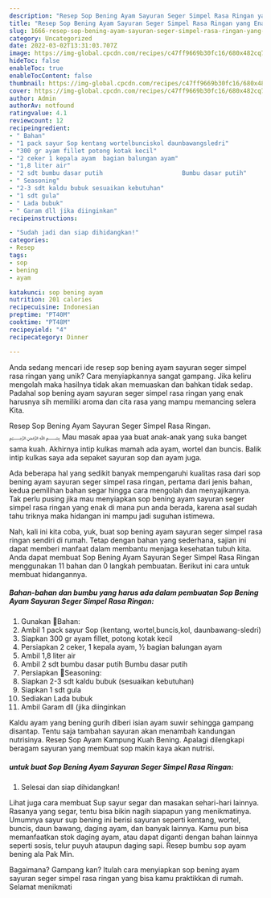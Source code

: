 ```yaml
---
description: "Resep Sop Bening Ayam Sayuran Seger Simpel Rasa Ringan yang Enak"
title: "Resep Sop Bening Ayam Sayuran Seger Simpel Rasa Ringan yang Enak"
slug: 1666-resep-sop-bening-ayam-sayuran-seger-simpel-rasa-ringan-yang-enak
category: Uncategorized
date: 2022-03-02T13:31:03.707Z
image: https://img-global.cpcdn.com/recipes/c47ff9669b30fc16/680x482cq70/sop-bening-ayam-sayuran-seger-simpel-rasa-ringan-foto-resep-utama.jpg
hideToc: false
enableToc: true
enableTocContent: false
thumbnail: https://img-global.cpcdn.com/recipes/c47ff9669b30fc16/680x482cq70/sop-bening-ayam-sayuran-seger-simpel-rasa-ringan-foto-resep-utama.jpg
cover: https://img-global.cpcdn.com/recipes/c47ff9669b30fc16/680x482cq70/sop-bening-ayam-sayuran-seger-simpel-rasa-ringan-foto-resep-utama.jpg
author: Admin
authorAv: notfound
ratingvalue: 4.1
reviewcount: 12
recipeingredient:
- " Bahan"
- "1 pack sayur Sop kentang wortelbunciskol daunbawangsledri"
- "300 gr ayam fillet potong kotak kecil"
- "2 ceker 1 kepala ayam  bagian balungan ayam"
- "1,8 liter air"
- "2 sdt bumbu dasar putih                      Bumbu dasar putih"
- " Seasoning"
- "2-3 sdt kaldu bubuk sesuaikan kebutuhan"
- "1 sdt gula"
- " Lada bubuk"
- " Garam dll jika diinginkan"
recipeinstructions:

- "Sudah jadi dan siap dihidangkan!"
categories:
- Resep
tags:
- sop
- bening
- ayam

katakunci: sop bening ayam 
nutrition: 201 calories
recipecuisine: Indonesian
preptime: "PT40M"
cooktime: "PT48M"
recipeyield: "4"
recipecategory: Dinner

---
```





Anda sedang mencari ide resep sop bening ayam sayuran seger simpel rasa ringan yang unik? Cara menyiapkannya sangat gampang. Jika keliru mengolah maka hasilnya tidak akan memuaskan dan bahkan tidak sedap. Padahal sop bening ayam sayuran seger simpel rasa ringan yang enak harusnya sih memiliki aroma dan cita rasa yang mampu memancing selera Kita.





Resep Sop Bening Ayam Sayuran Seger Simpel Rasa Ringan. ﷽ Mau masak apaa yaa buat anak-anak yang suka banget sama kuah. Akhirnya intip kulkas mamah ada ayam, wortel dan buncis. Balik intip kulkas saya ada sepaket sayuran sop dan ayam juga.

Ada beberapa hal yang sedikit banyak mempengaruhi kualitas rasa dari sop bening ayam sayuran seger simpel rasa ringan, pertama dari jenis bahan, kedua pemilihan bahan segar hingga cara mengolah dan menyajikannya. Tak perlu pusing jika mau menyiapkan sop bening ayam sayuran seger simpel rasa ringan yang enak di mana pun anda berada, karena asal sudah tahu triknya maka hidangan ini mampu jadi suguhan istimewa.






Nah, kali ini kita coba, yuk, buat sop bening ayam sayuran seger simpel rasa ringan sendiri di rumah. Tetap dengan bahan yang sederhana, sajian ini dapat memberi manfaat dalam membantu menjaga kesehatan tubuh kita. Anda dapat membuat Sop Bening Ayam Sayuran Seger Simpel Rasa Ringan menggunakan 11 bahan dan 0 langkah pembuatan. Berikut ini cara untuk membuat hidangannya.

<!--inarticleads1-->

##### Bahan-bahan dan bumbu yang harus ada dalam pembuatan Sop Bening Ayam Sayuran Seger Simpel Rasa Ringan:

1. Gunakan  🍒Bahan:
1. Ambil 1 pack sayur Sop (kentang, wortel,buncis,kol, daunbawang-sledri)
1. Siapkan 300 gr ayam fillet, potong kotak kecil
1. Persiapkan 2 ceker, 1 kepala ayam, ½ bagian balungan ayam
1. Ambil 1,8 liter air
1. Ambil 2 sdt bumbu dasar putih                      Bumbu dasar putih
1. Persiapkan  🍒Seasoning:
1. Siapkan 2-3 sdt kaldu bubuk (sesuaikan kebutuhan)
1. Siapkan 1 sdt gula
1. Sediakan  Lada bubuk
1. Ambil  Garam dll (jika diinginkan


Kaldu ayam yang bening gurih diberi isian ayam suwir sehingga gampang disantap. Tentu saja tambahan sayuran akan menambah kandungan nutrisinya. Resep Sop Ayam Kampung Kuah Bening. Apalagi dilengkapi beragam sayuran yang membuat sop makin kaya akan nutrisi. 

<!--inarticleads2-->

#####  untuk buat Sop Bening Ayam Sayuran Seger Simpel Rasa Ringan:


1. Selesai dan siap dihidangkan!

Lihat juga cara membuat Sup sayur segar dan masakan sehari-hari lainnya. Rasanya yang segar, tentu bisa bikin nagih siapapun yang menikmatinya. Umumnya sayur sup bening ini berisi sayuran seperti kentang, wortel, buncis, daun bawang, daging ayam, dan banyak lainnya. Kamu pun bisa memanfaatkan stok daging ayam, atau dapat diganti dengan bahan lainnya seperti sosis, telur puyuh ataupun daging sapi. Resep bumbu sop ayam bening ala Pak Min. 

Bagaimana? Gampang kan? Itulah cara menyiapkan sop bening ayam sayuran seger simpel rasa ringan yang bisa kamu praktikkan di rumah. Selamat menikmati
